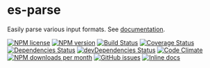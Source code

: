# es-parse
Easily parse various input formats. See [documentation](https://doc.esdoc.org/github.com/aureooms/es-parse).

[![NPM license](http://img.shields.io/npm/l/aureooms-es-parse.svg?style=flat)](https://raw.githubusercontent.com/aureooms/es-parse/master/LICENSE)
[![NPM version](http://img.shields.io/npm/v/aureooms-es-parse.svg?style=flat)](https://www.npmjs.org/package/aureooms-es-parse)
[![Build Status](http://img.shields.io/travis/aureooms/es-parse.svg?style=flat)](https://travis-ci.org/aureooms/es-parse)
[![Coverage Status](http://img.shields.io/coveralls/aureooms/es-parse.svg?style=flat)](https://coveralls.io/r/aureooms/es-parse)
[![Dependencies Status](http://img.shields.io/david/aureooms/es-parse.svg?style=flat)](https://david-dm.org/aureooms/es-parse#info=dependencies)
[![devDependencies Status](http://img.shields.io/david/dev/aureooms/es-parse.svg?style=flat)](https://david-dm.org/aureooms/es-parse#info=devDependencies)
[![Code Climate](http://img.shields.io/codeclimate/github/aureooms/es-parse.svg?style=flat)](https://codeclimate.com/github/aureooms/es-parse)
[![NPM downloads per month](http://img.shields.io/npm/dm/aureooms-es-parse.svg?style=flat)](https://www.npmjs.org/package/aureooms-es-parse)
[![GitHub issues](http://img.shields.io/github/issues/aureooms/es-parse.svg?style=flat)](https://github.com/aureooms/es-parse/issues)
[![Inline docs](https://doc.esdoc.org/github.com/aureooms/es-parse/badge.svg)](https://doc.esdoc.org/github.com/aureooms/es-parse/source.html)
